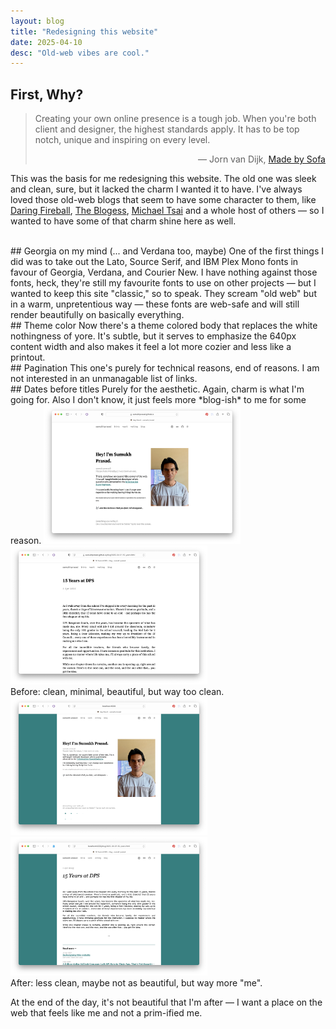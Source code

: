 ```yaml
---
layout: blog
title: "Redesigning this website"
date: 2025-04-10
desc: "Old-web vibes are cool."
---
```



## First, Why?
> Creating your own online presence is a tough job. When you're both client and designer, the highest standards apply. It has to be top notch, unique and inspiring on every level.
> <div style="text-align: right;">— Jorn van Dijk, <a href="http://madebysofa.com/archive/blog/georgia-on-my-mind/index.html" target="_blank">Made by Sofa</a></div>

This was the basis for me redesigning this website. The old one was sleek and clean, sure, but it lacked the charm I wanted it to have. I've always loved those old-web blogs that seem to have some character to them, like [Daring Fireball](https://daringfireball.net), [The Blogess](https://thebloggess.com), [Michael Tsai](https://mjtsai.com) and a whole host of others — so I wanted to have some of that charm shine here as well.

<br>
## Georgia on my mind (... and Verdana too, maybe)
One of the first things I did was to take out the Lato, Source Serif, and IBM Plex Mono fonts in favour of Georgia, Verdana, and Courier New. I have nothing against those fonts, heck, they're still my favourite fonts to use on other projects — but I wanted to keep this site "classic," so to speak. They scream "old web" but in a warm, unpretentious way — these fonts are web-safe and will still render beautifully on basically everything.

<br>
## Theme color
Now there's a theme colored body that replaces the white nothingness of yore. It's subtle, but it serves to emphasize the 640px content width and also makes it feel a lot more cozier and less like a printout.

<br>
## Pagination
This one's purely for technical reasons, end of reasons. I am not interested in an unmanagable list of links.

<br>
## Dates before titles
Purely for the aesthetic. Again, charm is what I'm going for. Also I don't know, it just feels more *blog-ish* to me for some reason.



<img class="unselectable" src="/assets/blog/images/2025-04-10/old-1.png" style="width: 315px">
<img class="unselectable" src="/assets/blog/images/2025-04-10/old-2.png" style="width: 315px">
<div class="caption unselectable">Before: clean, minimal, beautiful, but way too clean.</div>


<img class="unselectable" src="/assets/blog/images/2025-04-10/new-1.png" style="width: 315px">
<img class="unselectable" src="/assets/blog/images/2025-04-10/new-2.png" style="width: 315px">
<div class="caption unselectable">After: less clean, maybe not as beautiful, but way more "me".</div>


At the end of the day, it's not beautiful that I'm after — I want a place on the web that feels like me and not a prim-ified me.